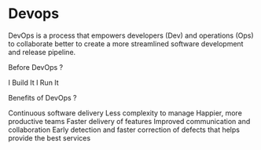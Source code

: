 # Devops

DevOps is a process that empowers developers (Dev) and operations (Ops) to collaborate better to create a more streamlined software development and release pipeline.

Before DevOps ?

I Build It I Run It

Benefits of DevOps ?

Continuous software delivery
Less complexity to manage
Happier, more productive teams
Faster delivery of features
Improved communication and collaboration
Early detection and faster correction of defects that helps provide the best services


